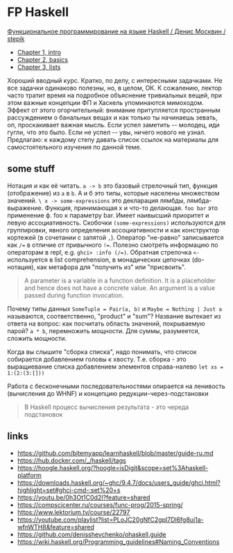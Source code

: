 # FP Haskell

[Функциональное программирование на языке Haskell / Денис Москвин / stepik](https://stepik.org/course/75/syllabus?next=)

- [Chapter 1, intro](./chapter1.md)
- [Chapter 2, basics](./chapter2.md)
- [Chapter 3, lists](./chapter3.md)

Хороший вводный курс. Кратко, по делу, с интересными задачками.
Не все задачки одинаково полезны, но, в целом, ОК.
К сожалению, лектор часто тратит время на подробное объяснение тривиальных вещей, при этом важные концепции ФП и Хаскель упоминаются мимоходом.
Эффект от этого огорчительный: внимание притупляется пространным рассуждением о банальных вещах и как только ты начинаешь зевать,
оп, проскакивает важная мысль. Если успел заметить -- молодец, иди гугли, что это было. Если не успел -- увы, ничего нового не узнал.
Предлагаю: к каждому степу давать список ссылок на материалы для самостоятельного изучения по данной теме.

## some stuff

Нотация и как её читать.
`a -> b` это базовый стрелочный тип, функция (отображение) из `a` в `b`. А и б это типы, которые населены множеством значений.
`\ x -> some-expressions` это декларация лямбды, лямбда-выражение. Функция, принимающая х и что-то делающая.
`foo bar` это применение ф. foo к параметру bar. Имеет наивысший приоритет и левую ассоциативность.
Скобочки `(some-expressions)` используются для группировки, явного определения ассоциативности и как конструктор кортежей
(в сочетании с запятой `,`).
Оператор "не-равно" записывается как `/=` в отличие от привычного  `!=`.
Полезно смотреть информацию по операторам в repl, e.g. `ghci> :info (/=)`.
Обратная стрелочка `<-` используется в list comprehension, в монадических цепочках (do-нотация), как метафора для "получить из" или "присвоить".

> A parameter is a variable in a function definition. It is a placeholder and hence does not have a concrete value.
An argument is a value passed during function invocation.

Почему типы данных `SomeTuple = Pair(a, b)` и `Maybe = Nothing | Just a` называются, соответственно, "product" и "sum"?
Название вытекает из ответа на вопрос: как посчитать область значений, покрываемую парой? `a * b`, перемножить мощности.
Для суммы, разумеется, сложить мощности.

Когда вы слышите "сборка списка", надо понимать, что список собирается добавлением головы к хвосту.
Т.е. сборка - это выращиевание списка добавлением элементов справа-налево `let xs = 1:(2:(3:[]))`

Работа с бесконечными последовательностями опирается на ленивость (вычисления до WHNF) и концепцию редукции-через-подстановки
> В Haskell процесс вычисления результата - это череда подстановок

## links

- https://github.com/bitemyapp/learnhaskell/blob/master/guide-ru.md
- https://hub.docker.com/_/haskell/tags
- https://hoogle.haskell.org/?hoogle=isDigit&scope=set%3Ahaskell-platform
- https://downloads.haskell.org/~ghc/9.4.7/docs/users_guide/ghci.html?highlight=set#ghci-cmd-:set%20+s
- https://youtu.be/0h3Ot1C0d2I?feature=shared
- https://compscicenter.ru/courses/func-prog/2015-spring/
- https://www.lektorium.tv/course/22797
- https://youtube.com/playlist?list=PLoJC20gNfC2gpI7Dl6fg8uj1a-wfnWTH8&feature=shared
- https://github.com/denisshevchenko/ohaskell.guide
- https://wiki.haskell.org/Programming_guidelines#Naming_Conventions
